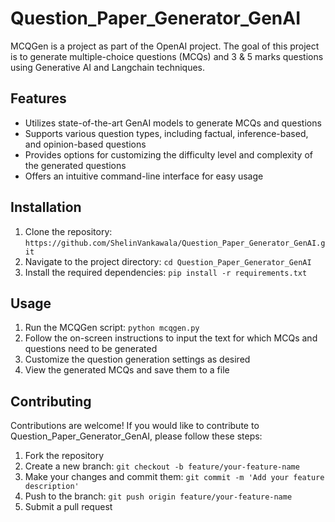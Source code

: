 # Question_Paper_Generator_GenAI

MCQGen is a project as part of the OpenAI project. The goal of this project is to generate multiple-choice questions (MCQs) and 3 & 5 marks questions using Generative AI and Langchain techniques.

## Features

- Utilizes state-of-the-art GenAI models to generate MCQs and questions
- Supports various question types, including factual, inference-based, and opinion-based questions
- Provides options for customizing the difficulty level and complexity of the generated questions
- Offers an intuitive command-line interface for easy usage

## Installation

1. Clone the repository: `https://github.com/ShelinVankawala/Question_Paper_Generator_GenAI.git`
2. Navigate to the project directory: `cd Question_Paper_Generator_GenAI`
3. Install the required dependencies: `pip install -r requirements.txt`

## Usage

1. Run the MCQGen script: `python mcqgen.py`
2. Follow the on-screen instructions to input the text for which MCQs and questions need to be generated
3. Customize the question generation settings as desired
4. View the generated MCQs and save them to a file

## Contributing

Contributions are welcome! If you would like to contribute to Question_Paper_Generator_GenAI, please follow these steps:

1. Fork the repository
2. Create a new branch: `git checkout -b feature/your-feature-name`
3. Make your changes and commit them: `git commit -m 'Add your feature description'`
4. Push to the branch: `git push origin feature/your-feature-name`
5. Submit a pull request
